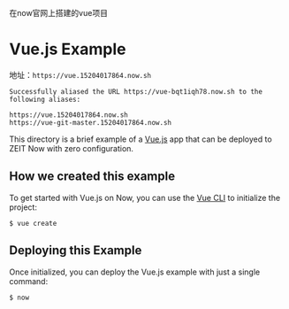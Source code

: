 在now官网上搭建的vue项目




# Vue.js Example

地址：`https://vue.15204017864.now.sh`

```
Successfully aliased the URL https://vue-bqt1iqh78.now.sh to the following aliases:

https://vue.15204017864.now.sh
https://vue-git-master.15204017864.now.sh

```

This directory is a brief example of a [Vue.js](https://vuejs.org/) app that can be deployed to ZEIT Now with zero configuration.

## How we created this example 

To get started with Vue.js on Now, you can use the [Vue CLI](https://cli.vuejs.org/guide/creating-a-project.html#vue-create) to initialize the project:

```shell
$ vue create
```

## Deploying this Example

Once initialized, you can deploy the Vue.js example with just a single command:

```shell
$ now
```
